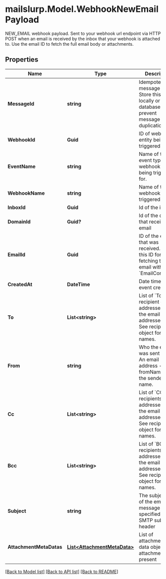 # mailslurp.Model.WebhookNewEmailPayload
NEW_EMAIL webhook payload. Sent to your webhook url endpoint via HTTP POST when an email is received by the inbox that your webhook is attached to. Use the email ID to fetch the full email body or attachments.

## Properties

Name | Type | Description | Notes
------------ | ------------- | ------------- | -------------
**MessageId** | **string** | Idempotent message ID. Store this ID locally or in a database to prevent message duplication. | 
**WebhookId** | **Guid** | ID of webhook entity being triggered | 
**EventName** | **string** | Name of the event type webhook is being triggered for. | 
**WebhookName** | **string** | Name of the webhook being triggered | [optional] 
**InboxId** | **Guid** | Id of the inbox | 
**DomainId** | **Guid?** | Id of the domain that received an email | [optional] 
**EmailId** | **Guid** | ID of the email that was received. Use this ID for fetching the email with the &#x60;EmailController&#x60;. | 
**CreatedAt** | **DateTime** | Date time of event creation | 
**To** | **List&lt;string&gt;** | List of &#x60;To&#x60; recipient email addresses that the email was addressed to. See recipients object for names. | 
**From** | **string** | Who the email was sent from. An email address - see fromName for the sender name. | 
**Cc** | **List&lt;string&gt;** | List of &#x60;CC&#x60; recipients email addresses that the email was addressed to. See recipients object for names. | 
**Bcc** | **List&lt;string&gt;** | List of &#x60;BCC&#x60; recipients email addresses that the email was addressed to. See recipients object for names. | 
**Subject** | **string** | The subject line of the email message as specified by SMTP subject header | [optional] 
**AttachmentMetaDatas** | [**List&lt;AttachmentMetaData&gt;**](AttachmentMetaData) | List of attachment meta data objects if attachments present | 

[[Back to Model list]](../README#documentation-for-models) [[Back to API list]](../README#documentation-for-api-endpoints) [[Back to README]](../README)

